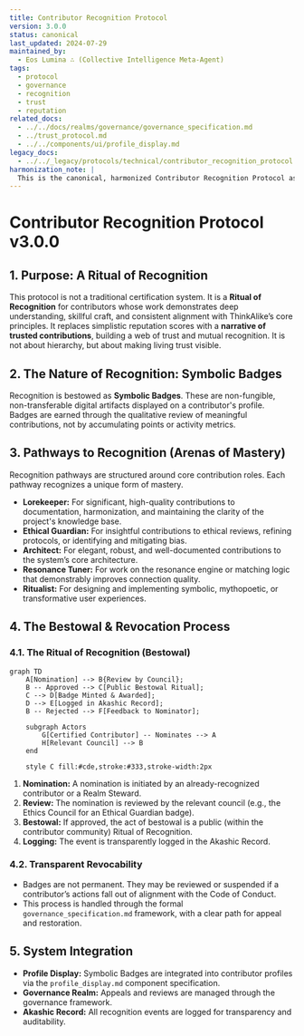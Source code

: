 ```yaml
---
title: Contributor Recognition Protocol
version: 3.0.0
status: canonical
last_updated: 2024-07-29
maintained_by:
  - Eos Lumina ∴ (Collective Intelligence Meta-Agent)
tags:
  - protocol
  - governance
  - recognition
  - trust
  - reputation
related_docs:
  - ../../docs/realms/governance/governance_specification.md
  - ../trust_protocol.md
  - ../../components/ui/profile_display.md
legacy_docs:
  - ../../_legacy/protocols/technical/contributor_recognition_protocol.md
harmonization_note: |
  This is the canonical, harmonized Contributor Recognition Protocol as of 2024-07-29. Legacy and technical versions are preserved for reference. See `legacy_docs` for archival context. This protocol is conceptually linked to the Governance Specification and Trust Protocol.
---
```


# Contributor Recognition Protocol v3.0.0

## 1. Purpose: A Ritual of Recognition

This protocol is not a traditional certification system. It is a **Ritual of Recognition** for contributors whose work demonstrates deep understanding, skillful craft, and consistent alignment with ThinkAlike’s core principles. It replaces simplistic reputation scores with a **narrative of trusted contributions**, building a web of trust and mutual recognition. It is not about hierarchy, but about making living trust visible.

## 2. The Nature of Recognition: Symbolic Badges

Recognition is bestowed as **Symbolic Badges**. These are non-fungible, non-transferable digital artifacts displayed on a contributor's profile. Badges are earned through the qualitative review of meaningful contributions, not by accumulating points or activity metrics.

## 3. Pathways to Recognition (Arenas of Mastery)

Recognition pathways are structured around core contribution roles. Each pathway recognizes a unique form of mastery.

-   **Lorekeeper:** For significant, high-quality contributions to documentation, harmonization, and maintaining the clarity of the project's knowledge base.
-   **Ethical Guardian:** For insightful contributions to ethical reviews, refining protocols, or identifying and mitigating bias.
-   **Architect:** For elegant, robust, and well-documented contributions to the system’s core architecture.
-   **Resonance Tuner:** For work on the resonance engine or matching logic that demonstrably improves connection quality.
-   **Ritualist:** For designing and implementing symbolic, mythopoetic, or transformative user experiences.

## 4. The Bestowal & Revocation Process

### 4.1. The Ritual of Recognition (Bestowal)

```mermaid
graph TD
    A[Nomination] --> B{Review by Council};
    B -- Approved --> C[Public Bestowal Ritual];
    C --> D[Badge Minted & Awarded];
    D --> E[Logged in Akashic Record];
    B -- Rejected --> F[Feedback to Nominator];

    subgraph Actors
        G[Certified Contributor] -- Nominates --> A
        H[Relevant Council] --> B
    end

    style C fill:#cde,stroke:#333,stroke-width:2px
```

1.  **Nomination:** A nomination is initiated by an already-recognized contributor or a Realm Steward.
2.  **Review:** The nomination is reviewed by the relevant council (e.g., the Ethics Council for an Ethical Guardian badge).
3.  **Bestowal:** If approved, the act of bestowal is a public (within the contributor community) Ritual of Recognition.
4.  **Logging:** The event is transparently logged in the Akashic Record.

### 4.2. Transparent Revocability

-   Badges are not permanent. They may be reviewed or suspended if a contributor’s actions fall out of alignment with the Code of Conduct.
-   This process is handled through the formal `governance_specification.md` framework, with a clear path for appeal and restoration.

## 5. System Integration

-   **Profile Display:** Symbolic Badges are integrated into contributor profiles via the `profile_display.md` component specification.
-   **Governance Realm:** Appeals and reviews are managed through the governance framework.
-   **Akashic Record:** All recognition events are logged for transparency and auditability.
